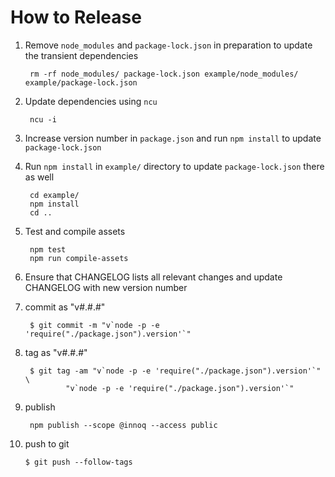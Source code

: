 # How to Release

1. Remove `node_modules` and `package-lock.json` in preparation to update the
   transient dependencies

        rm -rf node_modules/ package-lock.json example/node_modules/ example/package-lock.json

2. Update dependencies using `ncu`

        ncu -i

3. Increase version number in `package.json` and run `npm install` to update
   `package-lock.json`

4. Run `npm install` in `example/` directory to update `package-lock.json` there
   as well

        cd example/
        npm install
        cd ..

5. Test and compile assets

        npm test
        npm run compile-assets

6. Ensure that CHANGELOG lists all relevant changes and update CHANGELOG with
   new version number

7. commit as "v#.#.#"

        $ git commit -m "v`node -p -e 'require("./package.json").version'`"

8. tag as "v#.#.#"

        $ git tag -am "v`node -p -e 'require("./package.json").version'`" \
                "v`node -p -e 'require("./package.json").version'`"

9. publish

        npm publish --scope @innoq --access public

10. push to git

        $ git push --follow-tags
